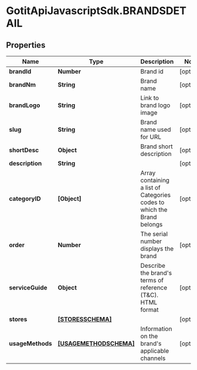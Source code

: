 # GotitApiJavascriptSdk.BRANDSDETAIL

## Properties

Name | Type | Description | Notes
------------ | ------------- | ------------- | -------------
**brandId** | **Number** | Brand id | [optional] 
**brandNm** | **String** | Brand name | [optional] 
**brandLogo** | **String** | Link to brand logo image | [optional] 
**slug** | **String** | Brand name used for URL | [optional] 
**shortDesc** | **Object** | Brand short description | [optional] 
**description** | **String** |  | [optional] 
**categoryID** | **[Object]** | Array containing a list of Categories codes to which the Brand belongs | [optional] 
**order** | **Number** | The serial number displays the brand | [optional] 
**serviceGuide** | **Object** | Describe the brand&#39;s terms of reference (T&amp;C). HTML format | [optional] 
**stores** | [**[STORESSCHEMA]**](STORESSCHEMA.md) |  | [optional] 
**usageMethods** | [**[USAGEMETHODSCHEMA]**](USAGEMETHODSCHEMA.md) | Information on the brand&#39;s applicable channels | [optional] 


